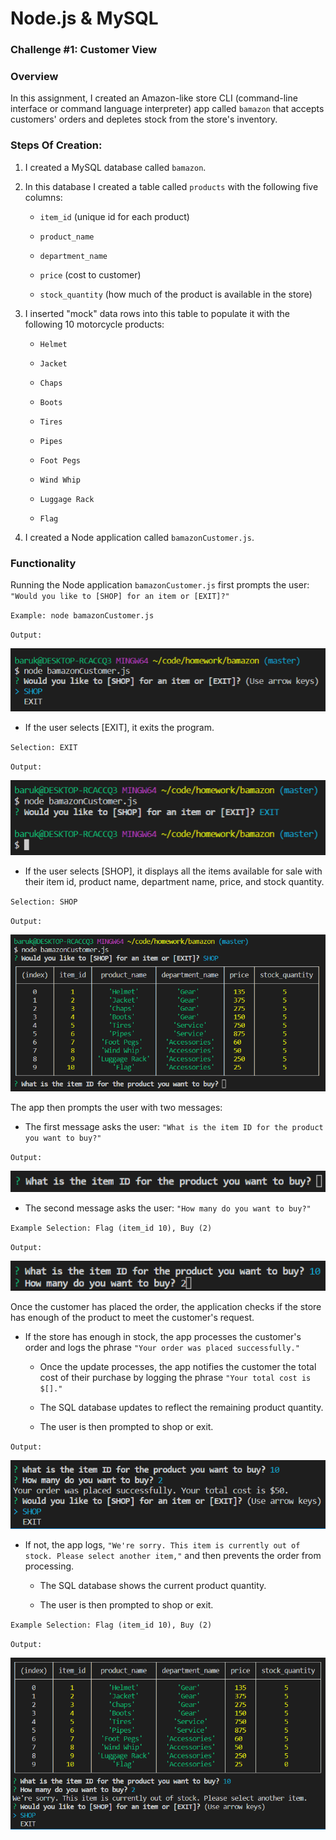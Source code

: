 # Node.js & MySQL

### Challenge #1: Customer View


### Overview

In this assignment, I created an Amazon-like store CLI (command-line interface or command language interpreter) app called `bamazon` that accepts customers' orders and depletes stock from the store's inventory.


### Steps Of Creation:

1. I created a MySQL database called `bamazon`.

2. In this database I created a table called `products` with the following five columns:

   * `item_id` (unique id for each product)

   * `product_name`

   * `department_name`

   * `price` (cost to customer)

   * `stock_quantity` (how much of the product is available in the store)

3. I inserted "mock" data rows into this table to populate it with the following 10 motorcycle products:

   * `Helmet`

   * `Jacket`

   * `Chaps`

   * `Boots`

   * `Tires`

   * `Pipes`

   * `Foot Pegs`

   * `Wind Whip`

   * `Luggage Rack`

   * `Flag`

4. I created a Node application called `bamazonCustomer.js`.


### Functionality

Running the Node application `bamazonCustomer.js` first prompts the user: `"Would you like to [SHOP] for an item or [EXIT]?"`

`Example: node bamazonCustomer.js`

`Output:`

![Example: ](screenshots/menu.png)


   * If the user selects [EXIT], it exits the program.

`Selection: EXIT`

`Output:`

![Example: ](screenshots/exit.png)


   * If the user selects [SHOP], it displays all the items available for sale with their item id, product name, department name, price, and stock quantity.

`Selection: SHOP`

`Output:`

![Example: ](screenshots/all_products.png)


The app then prompts the user with two messages:

   * The first message asks the user: `"What is the item ID for the product you want to buy?"`

`Output:`

![Example: ](screenshots/item_to_buy_msg.png)


   * The second message asks the user: `"How many do you want to buy?"`

`Example Selection: Flag (item_id 10), Buy (2)`

`Output:`

![Example: ](screenshots/quantity_to_buy_msg.png)


Once the customer has placed the order, the application checks if the store has enough of the product to meet the customer's request.

   * If the store has enough in stock, the app processes the customer's order and logs the phrase `"Your order was placed successfully."`

      * Once the update processes, the app notifies the customer the total cost of their purchase by logging the phrase `"Your total cost is $[]."`

      * The SQL database updates to reflect the remaining product quantity.

      * The user is then prompted to shop or exit.

`Output:`

![Example: ](screenshots/successful.png)


   * If not, the app logs, `"We're sorry. This item is currently out of stock. Please select another item,"` and then prevents the order from processing.

      * The SQL database shows the current product quantity.

      * The user is then prompted to shop or exit.

`Example Selection: Flag (item_id 10), Buy (2)`

`Output:`

![Example: ](screenshots/unsuccessful.png)